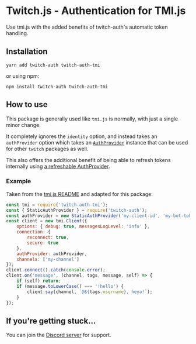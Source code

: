 # Twitch.js - Authentication for TMI.js

Use tmi.js with the added benefits of twitch-auth's automatic token handling.

## Installation

	yarn add twitch-auth twitch-auth-tmi

or using npm:

	npm install twitch-auth twitch-auth-tmi

## How to use

This package is generally used like `tmi.js` is normally, with just a single minor change.

It completely ignores the `identity` option, and instead takes an `authProvider` option which takes an
[`AuthProvider`](https://d-fischer.github.io/twitch-auth/reference/interfaces/AuthProvider.html)
instance that can be used for other `twitch` packages as well.

This also offers the additional benefit of being able to refresh tokens internally using
[a refreshable AuthProvider](https://d-fischer.github.io/twitch-auth/docs/providers/refreshable.html).

### Example

Taken from the [tmi.js README](https://www.npmjs.com/package/tmi.js) and adapted for this package:

```js
const tmi = require('twitch-auth-tmi');
const { StaticAuthProvider } = require('twitch-auth');
const authProvider = new StaticAuthProvider('my-client-id', 'my-bot-token');
const client = new tmi.Client({
	options: { debug: true, messagesLogLevel: 'info' },
	connection: {
		reconnect: true,
		secure: true
	},
	authProvider: authProvider,
	channels: ['my-channel']
});
client.connect().catch(console.error);
client.on('message', (channel, tags, message, self) => {
	if (self) return;
	if (message.toLowerCase() === '!hello') {
		client.say(channel, `@${tags.username}, heya!`);
	}
});
```

## If you're getting stuck...

You can join the [Discord server](https://discord.gg/b9ZqMfz) for support.
